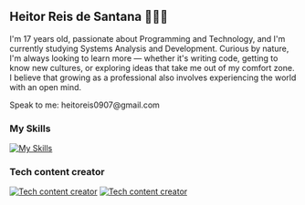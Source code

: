 ## Heitor Reis de Santana 👨🏻‍💻

<p>I'm 17 years old, passionate about Programming and Technology, and I'm currently studying Systems Analysis and Development. Curious by nature, I'm always looking to learn more — whether it's writing code, getting to know new cultures, or exploring ideas that take me out of my comfort zone. I believe that growing as a professional also involves experiencing the world with an open mind.</p>

<p>Speak to me: heitoreis0907@gmail.com</p>


<h3>My Skills</h3>

[![My Skills](https://skillicons.dev/icons?i=java,python)](https://skillicons.dev)

<h3>Tech content creator</h3>

[![Tech content creator](https://skillicons.dev/icons?i=instagram)](https://www.instagram.com/helpdevsbr/)
[![Tech content creator](https://skillicons.dev/icons?i=youtube)](https://www.youtube.com/@heitorsantana01)

<!--
**heitorsantana-hub/heitorsantana-hub** is a ✨ _special_ ✨ repository because its `README.md` (this file) appears on your GitHub profile.

Here are some ideas to get you started:

- 🔭 I’m currently working on ...
- 🌱 I’m currently learning ...
- 👯 I’m looking to collaborate on ...
- 🤔 I’m looking for help with ...
- 💬 Ask me about ...
- 📫 How to reach me: ...
- 😄 Pronouns: ...
- ⚡ Fun fact: ...
-->
